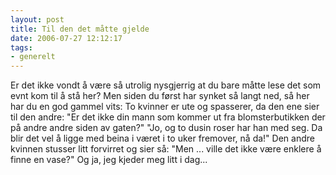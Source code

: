 ```yaml
---
layout: post
title: Til den det måtte gjelde
date: 2006-07-27 12:12:17
tags: 
- generelt
---
```

Er det ikke vondt å være så utrolig nysgjerrig at du bare måtte lese det som evnt kom til å stå her? Men siden du først har synket så langt ned, så her har du en god gammel vits: To kvinner er ute og spasserer, da den ene sier til den andre: "Er det ikke din mann som kommer ut fra blomsterbutikken der på andre andre siden av gaten?" "Jo, og to dusin roser har han med seg. Da blir det vel å ligge med beina i været i to uker fremover, nå da!" Den andre kvinnen stusser litt forvirret og sier så: "Men ... ville det ikke være enklere å finne en vase?" Og ja, jeg kjeder meg litt i dag...
